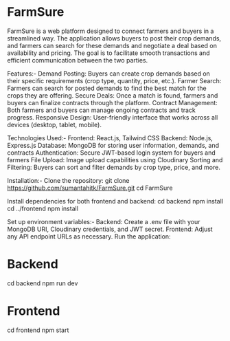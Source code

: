 # FarmSure
FarmSure is a web platform designed to connect farmers and buyers in a streamlined way. The application allows buyers to post their crop demands, and farmers can search for these demands and negotiate a deal based on availability and pricing. The goal is to facilitate smooth transactions and efficient communication between the two parties.

 Features:-
Demand Posting: Buyers can create crop demands based on their specific requirements (crop type, quantity, price, etc.).
Farmer Search: Farmers can search for posted demands to find the best match for the crops they are offering.
Secure Deals: Once a match is found, farmers and buyers can finalize contracts through the platform.
Contract Management: Both farmers and buyers can manage ongoing contracts and track progress.
Responsive Design: User-friendly interface that works across all devices (desktop, tablet, mobile).


Technologies Used:-
Frontend: React.js, Tailwind CSS
Backend: Node.js, Express.js
Database: MongoDB for storing user information, demands, and contracts
Authentication: Secure JWT-based login system for buyers and farmers
File Upload: Image upload capabilities using Cloudinary
Sorting and Filtering: Buyers can sort and filter demands by crop type, price, and more.

Installation:-
Clone the repository:
git clone https://github.com/sumantahitk/FarmSure.git
cd FarmSure

Install dependencies for both frontend and backend:
cd backend
npm install
cd ../frontend
npm install

Set up environment variables:-
Backend: Create a .env file with your MongoDB URI, Cloudinary credentials, and JWT secret.
Frontend: Adjust any API endpoint URLs as necessary.
Run the application:

# Backend
cd backend
npm run dev

# Frontend
cd frontend
npm start